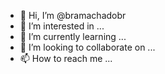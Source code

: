 - 👋 Hi, I’m @bramachadobr
- 👀 I’m interested in ...
- 🌱 I’m currently learning ...
- 💞️ I’m looking to collaborate on ...
- 📫 How to reach me ...

<!---
bramachadobr/bramachadobr is a ✨ special ✨ repository because its `README.md` (this file) appears on your GitHub profile.
You can click the Preview link to take a look at your changes.
--->
